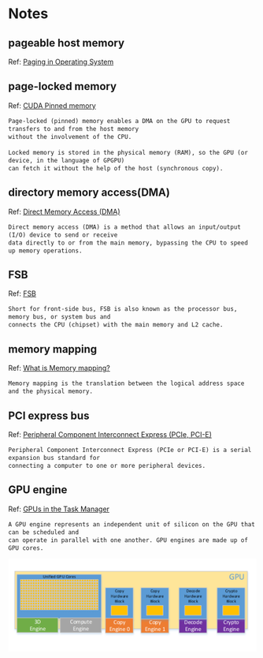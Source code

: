 # Notes

## pageable host memory
Ref: [Paging in Operating System](https://www.geeksforgeeks.org/paging-in-operating-system/)

## page-locked memory
Ref: [CUDA Pinned memory](http://www.orangeowlsolutions.com/archives/443)
```
Page-locked (pinned) memory enables a DMA on the GPU to request transfers to and from the host memory 
without the involvement of the CPU. 

Locked memory is stored in the physical memory (RAM), so the GPU (or device, in the language of GPGPU)
can fetch it without the help of the host (synchronous copy).
```

## directory memory access(DMA)
Ref: [Direct Memory Access (DMA)](https://www.techopedia.com/definition/2767/direct-memory-access-dma)

```
Direct memory access (DMA) is a method that allows an input/output (I/O) device to send or receive 
data directly to or from the main memory, bypassing the CPU to speed up memory operations.
```

## FSB
Ref: [FSB](https://www.computerhope.com/jargon/f/fsb.htm)

```
Short for front-side bus, FSB is also known as the processor bus, memory bus, or system bus and 
connects the CPU (chipset) with the main memory and L2 cache.
```

## memory mapping
Ref: [What is Memory mapping?](http://ecomputernotes.com/fundamental/input-output-and-memory/memory-mapping)

```
Memory mapping is the translation between the logical address space and the physical memory.
```

## PCI express bus
Ref: [Peripheral Component Interconnect Express (PCIe, PCI-E)](https://searchdatacenter.techtarget.com/definition/PCI-Express)

```
Peripheral Component Interconnect Express (PCIe or PCI-E) is a serial expansion bus standard for 
connecting a computer to one or more peripheral devices.
```

## GPU engine
Ref: [GPUs in the Task Manager](https://devblogs.microsoft.com/directx/gpus-in-the-task-manager/)

```
A GPU engine represents an independent unit of silicon on the GPU that can be scheduled and 
can operate in parallel with one another. GPU engines are made up of GPU cores.
```

![image](https://github.com/keineahnung2345/CUDA_by_practice/blob/note/12_Streams/GPU_engine_cores.png)
